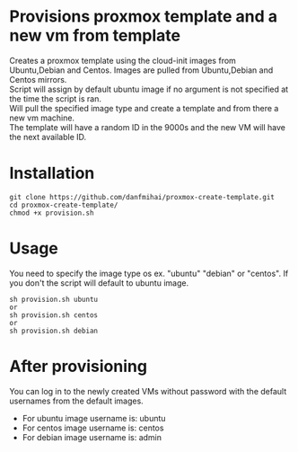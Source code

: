 
# Provisions proxmox template and a new vm from template
Creates a proxmox template using the cloud-init images from Ubuntu,Debian and Centos.  Images are pulled from Ubuntu,Debian and Centos mirrors.  
Script will assign by default ubuntu image if no argument is not specified at the time the script is ran.  
Will pull the specified image type and create a template and from there a new vm machine.  
The template will have a random ID in the 9000s and the new VM will have the next available ID.  

# Installation
```
git clone https://github.com/danfmihai/proxmox-create-template.git
cd proxmox-create-template/
chmod +x provision.sh
```
# Usage
You need to specify the image type os ex. "ubuntu" "debian" or "centos". If you don't the script will default to ubuntu image.
```
sh provision.sh ubuntu
or
sh provision.sh centos
or
sh provision.sh debian
```
# After provisioning
You can log in to the newly created VMs without password with the default usernames from the default images.
 - For ubuntu image username is: ubuntu
 - For centos image username is: centos
 - For debian image username is: admin
